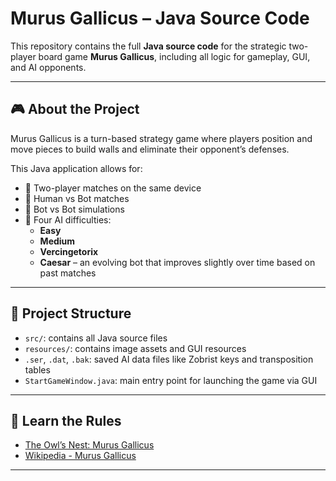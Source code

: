 # Murus Gallicus – Java Source Code

This repository contains the full **Java source code** for the strategic two-player board game **Murus Gallicus**, including all logic for gameplay, GUI, and AI opponents.

---

## 🎮 About the Project

Murus Gallicus is a turn-based strategy game where players position and move pieces to build walls and eliminate their opponent’s defenses.

This Java application allows for:

- 👤 Two-player matches on the same device
- 🤖 Human vs Bot matches
- 🤖 Bot vs Bot simulations
- 🧠 Four AI difficulties:
  - **Easy**
  - **Medium**
  - **Vercingetorix**
  - **Caesar** – an evolving bot that improves slightly over time based on past matches

---

## 📁 Project Structure

- `src/`: contains all Java source files
- `resources/`: contains image assets and GUI resources
- `.ser`, `.dat`, `.bak`: saved AI data files like Zobrist keys and transposition tables
- `StartGameWindow.java`: main entry point for launching the game via GUI

---

## 📖 Learn the Rules

- [The Owl’s Nest: Murus Gallicus](https://sites.google.com/site/theowlsnest02/home/murus-gallicus)
- [Wikipedia - Murus Gallicus](https://en.wikipedia.org/w/index.php?title=Murus_Gallicus_(game)&oldid=1177520802)

---
